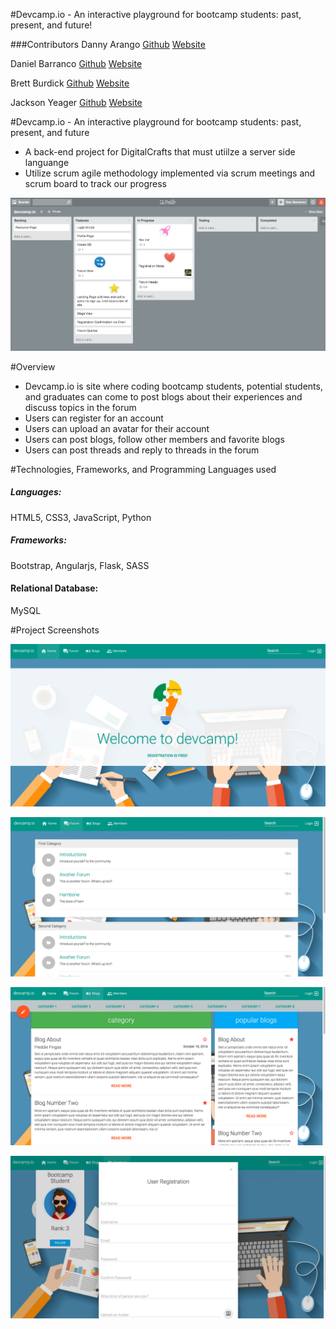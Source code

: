 #Devcamp.io - An interactive playground for bootcamp students: past, present, and future!




###Contributors
Danny Arango [Github](http://www.github.com/thenew000) [Website](http://www.dannyarango.com)

Daniel Barranco [Github](http://www.github.com/carrottop17) [Website](http://www.danielbarranco.com)

Brett Burdick [Github](http://www.github.com/BRETT-B) [Website](http://www.brettburdick.com)

Jackson Yeager [Github](http://www.github.com/volitiondevelopment) [Website](https://www.volition-dev.com)

#Devcamp.io - An interactive playground for bootcamp students: past, present, and future
* A back-end project for DigitalCrafts that must utiilze a server side languange
* Utilize scrum agile methodology implemented via scrum meetings and scrum board to track our progress

![screenshot](public/images/trelloboard.png)

#Overview
* Devcamp.io is site where coding bootcamp students, potential students, and graduates can come to post blogs about their experiences and discuss topics in the forum
* Users can register for an account
* Users can upload an avatar for their account
* Users can post blogs, follow other members and favorite blogs
* Users can post threads and reply to threads in the forum

#Technologies, Frameworks, and Programming Languages used

##### Languages:
HTML5, CSS3, JavaScript, Python

##### Frameworks:
Bootstrap, Angularjs, Flask, SASS

#### Relational Database:
MySQL

#Project Screenshots

![screenshot](/html/public/images/homepage.png)

![screenshot](/html/public/images/forumview.png)

![screenshot](/html/public/images/blogview.png)

![screenshot](/html/public/images/registration.png)
